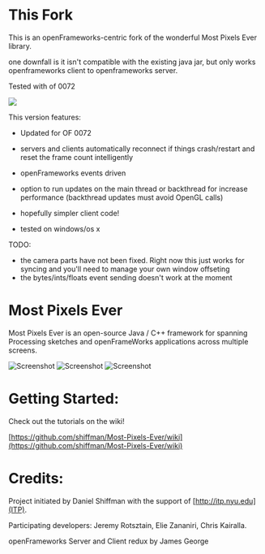 # This Fork

This is an openFrameworks-centric fork of the wonderful Most Pixels Ever library.  

one downfall is it isn't compatible with the existing java jar, but only works openframeworks client  to openframeworks server.

Tested with of 0072

![](https://raw.github.com/fishkingsin/Most-Pixels-Ever/master/ofxMostPixelsEver/screen_shot.png) 

This version features:

* Updated for OF 0072

* servers and clients automatically reconnect if things crash/restart and reset the frame count intelligently

* openFrameworks events driven

* option to run updates on the main thread or backthread for increase performance (backthread updates must avoid OpenGL calls)

* hopefully simpler client code!

* tested on windows/os x

TODO:
* the camera parts have not been fixed. Right now this just works for syncing and you'll need to manage your own window offseting
* the bytes/ints/floats event sending doesn't work at the moment

# Most Pixels Ever

Most Pixels Ever is an open-source Java / C++ framework for spanning Processing sketches and openFrameWorks applications across multiple screens.

![Screenshot](http://farm3.static.flickr.com/2199/2124879919_6a8e447903_m.jpg)  ![Screenshot](http://farm3.static.flickr.com/2201/2125653100_1954bd6189_m.jpg)  ![Screenshot](http://farm3.static.flickr.com/2190/2124878313_c302b6aac7_m.jpg)

# Getting Started:

Check out the tutorials on the wiki!

[https://github.com/shiffman/Most-Pixels-Ever/wiki](https://github.com/shiffman/Most-Pixels-Ever/wiki)

# Credits:

Project initiated by Daniel Shiffman with the support of [http://itp.nyu.edu](ITP).

Participating developers: Jeremy Rotsztain, Elie Zananiri, Chris Kairalla.

openFrameworks Server and Client redux by James George

